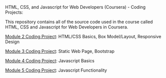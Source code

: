 HTML, CSS, and Javascript for Web Developers (Coursera) - Coding Projects:

This repository contains all of the source code used in the course called HTML, CSS and Javascript for Web Developers in Coursera.


<a href=/module2_solution>Module 2 Coding Project</a>: HTML/CSS Basics, Box Model/Layout, Responsive Design

<a href=/module3_solution>Module 3 Coding Project</a>: Static Web Page, Bootstrap

<a href=/module4_solution>Module 4 Coding Project</a>: Javascript Basics

<a href=/module5_solution>Module 5 Coding Project</a>: Javascript Functionality
